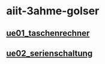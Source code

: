 # aiit-3ahme-golser

## [ue01_taschenrechner](https://github.com/golram17/aiit-3ahme-golser/blob/master/javaProgramme/ue01_taschenrechner/TestTaschenrechner.java)
## [ue02_serienschaltung]()
